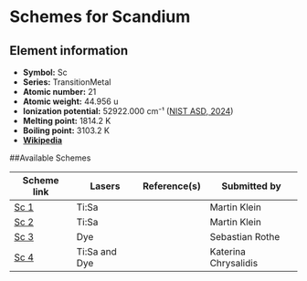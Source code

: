 # Schemes for Scandium

## Element information

- **Symbol:** Sc
- **Series:** TransitionMetal
- **Atomic number:** 21
- **Atomic weight:** 44.956 u
- **Ionization potential:**  52922.000 cm⁻¹ ([NIST ASD, 2024](https://www.nist.gov/pml/atomic-spectra-database))
- **Melting point:** 1814.2 K
- **Boiling point:** 3103.2 K
- [**Wikipedia**](https://en.wikipedia.org/wiki/Scandium)

##Available Schemes

|       Scheme link       |    Lasers     | Reference(s) |     Submitted by     |
| ----------------------- | ------------- | ------------ | -------------------- |
| [Sc 1](../sc/sc-001.md) | Ti:Sa         |              | Martin Klein         |
| [Sc 2](../sc/sc-002.md) | Ti:Sa         |              | Martin Klein         |
| [Sc 3](../sc/sc-003.md) | Dye           |              | Sebastian Rothe      |
| [Sc 4](../sc/sc-004.md) | Ti:Sa and Dye |              | Katerina Chrysalidis |
